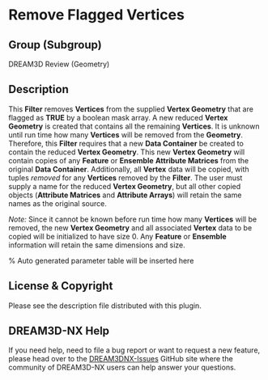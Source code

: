 # Remove Flagged Vertices

## Group (Subgroup)

DREAM3D Review (Geometry)

## Description

This **Filter** removes **Vertices** from the supplied **Vertex Geometry** that are flagged as **TRUE** by a boolean mask array. A new reduced **Vertex Geometry** is created that contains all the remaining **Vertices**. It is unknown until run time how many **Vertices** will be removed from the **Geometry**. Therefore, this **Filter** requires that a new **Data Container** be created to contain the reduced **Vertex Geometry**. This new **Vertex Geometry** will contain copies of any **Feature** or **Ensemble** **Attribute Matrices** from the original **Data Container**. Additionally, all **Vertex** data will be copied, with tuples *removed* for any **Vertices** removed by the **Filter**. The user must supply a name for the reduced **Vertex Geometry**, but all other copied objects (**Attribute Matrices** and **Attribute Arrays**) will retain the same names as the original source.

*Note:* Since it cannot be known before run time how many **Vertices** will be removed, the new **Vertex Geometry** and all associated **Vertex** data to be copied will be initialized to have size 0. Any **Feature** or **Ensemble** information will retain the same dimensions and size.

% Auto generated parameter table will be inserted here

## License & Copyright

Please see the description file distributed with this plugin.

## DREAM3D-NX Help

If you need help, need to file a bug report or want to request a new feature, please head over to the [DREAM3DNX-Issues](https://github.com/BlueQuartzSoftware/DREAM3DNX-Issues/discussions) GitHub site where the community of DREAM3D-NX users can help answer your questions.

